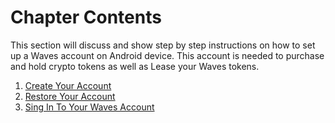 # Chapter Contents

This section will discuss and show step by step instructions on how to set up a Waves account on Android device. This account is needed to purchase and hold crypto tokens as well as Lease your Waves tokens.

1. [Create Your Account](/waves-client/mobile-apps/iOS/account-managment/creating-an-account.md)
2. [Restore Your Account](/waves-client/mobile-apps/iOS/account-managment/restore-an-account.md)
3. [Sing In To Your Waves Account](...)
